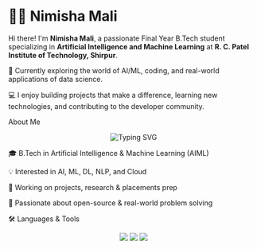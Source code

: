 # 👩‍💻 Nimisha Mali

Hi there! I'm **Nimisha Mali**, a passionate Final Year B.Tech student specializing in **Artificial Intelligence and Machine Learning** at **R. C. Patel Institute of Technology, Shirpur**.

🌱 Currently exploring the world of AI/ML, coding, and real-world applications of data science.

💻 I enjoy building projects that make a difference, learning new technologies, and contributing to the developer community.


About Me

<p align="center"> <img src="https://readme-typing-svg.herokuapp.com?font=Fira+Code&pause=1000&color=36BCF7&width=435&lines=B.Tech+in+AIML;AI+%7C+ML+%7C+Deep+Learning;Open+Source+Contributor;Always+Learning+New+Things" alt="Typing SVG" /> </p>

🎓 B.Tech in Artificial Intelligence & Machine Learning (AIML)

💡 Interested in AI, ML, DL, NLP, and Cloud

🚀 Working on projects, research & placements prep

🌱 Passionate about open-source & real-world problem solving



🛠️ Languages & Tools
<p align="center"> <!-- Programming Languages --> <img src="https://skillicons.dev/icons?i=c,java,python" /> <!-- Web Development --> <img src="https://skillicons.dev/icons?i=html,css,javascript,react,nodejs,express,mysql" /> <!-- Tools --> <img src="https://skillicons.dev/icons?i=git,github,vscode,linux" /> </p>
